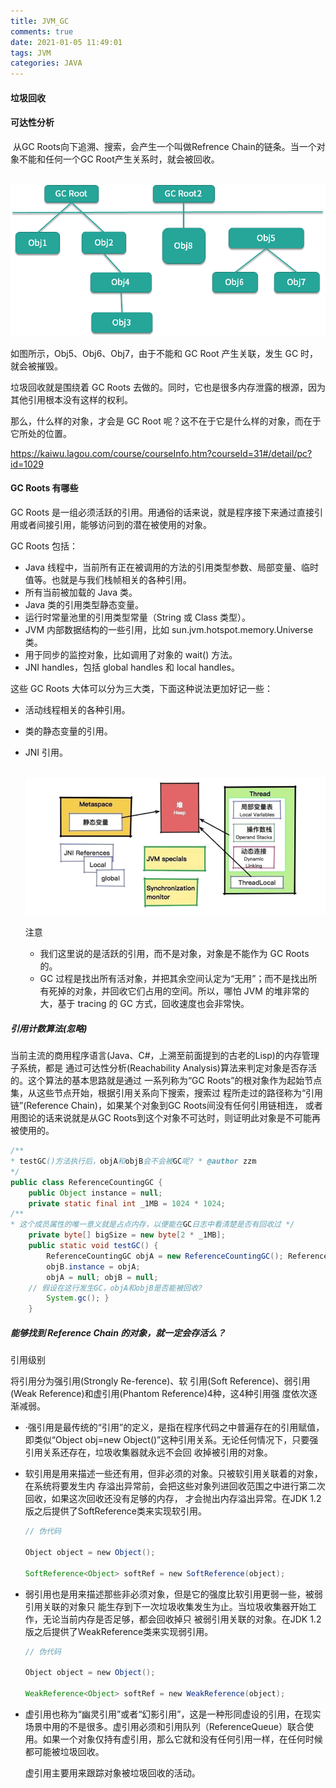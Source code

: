 ```yaml
---
title: JVM_GC
comments: true
date: 2021-01-05 11:49:01
tags: JVM
categories: JAVA
---
```


#### 垃圾回收

#### 可达性分析

​    从GC Roots向下追溯、搜索，会产生一个叫做Refrence Chain的链条。当一个对象不能和任何一个GC Root产生关系时，就会被回收。

​    ![](JVM-GC/CgpOIF4heVuAPrWVAACK3qrA9-0011.png)

如图所示，Obj5、Obj6、Obj7，由于不能和 GC Root 产生关联，发生 GC 时，就会被摧毁。

垃圾回收就是围绕着 GC Roots 去做的。同时，它也是很多内存泄露的根源，因为其他引用根本没有这样的权利。

那么，什么样的对象，才会是 GC Root 呢？这不在于它是什么样的对象，而在于它所处的位置。

https://kaiwu.lagou.com/course/courseInfo.htm?courseId=31#/detail/pc?id=1029

#### GC Roots 有哪些

GC Roots 是一组必须活跃的引用。用通俗的话来说，就是程序接下来通过直接引用或者间接引用，能够访问到的潜在被使用的对象。

GC Roots 包括：

- Java 线程中，当前所有正在被调用的方法的引用类型参数、局部变量、临时值等。也就是与我们栈帧相关的各种引用。
- 所有当前被加载的 Java 类。
- Java 类的引用类型静态变量。
- 运行时常量池里的引用类型常量（String 或 Class 类型）。
- JVM 内部数据结构的一些引用，比如 sun.jvm.hotspot.memory.Universe 类。
- 用于同步的监控对象，比如调用了对象的 wait() 方法。
- JNI handles，包括 global handles 和 local handles。

这些 GC Roots 大体可以分为三大类，下面这种说法更加好记一些：

- 活动线程相关的各种引用。

- 类的静态变量的引用。

- JNI 引用。
  
  ​    ![](JVM-GC/Cgq2xl4hefWAWKFZAAMwndGjScg437.png)
  
  注意
  
  - 我们这里说的是活跃的引用，而不是对象，对象是不能作为 GC Roots 的。
  - GC 过程是找出所有活对象，并把其余空间认定为“无用”；而不是找出所有死掉的对象，并回收它们占用的空间。所以，哪怕 JVM 的堆非常的大，基于 tracing 的 GC 方式，回收速度也会非常快。

##### 引用计数算法(忽略)

当前主流的商用程序语言(Java、C#，上溯至前面提到的古老的Lisp)的内存管理子系统，都是 通过可达性分析(Reachability Analysis)算法来判定对象是否存活的。这个算法的基本思路就是通过 一系列称为“GC Roots”的根对象作为起始节点集，从这些节点开始，根据引用关系向下搜索，搜索过 程所走过的路径称为“引用链”(Reference Chain)，如果某个对象到GC Roots间没有任何引用链相连， 或者用图论的话来说就是从GC Roots到这个对象不可达时，则证明此对象是不可能再被使用的。

```java
/**
* testGC()方法执行后，objA和objB会不会被GC呢? * @author zzm
*/
public class ReferenceCountingGC {
    public Object instance = null;
    private static final int _1MB = 1024 * 1024;
/**
* 这个成员属性的唯一意义就是占点内存，以便能在GC日志中看清楚是否有回收过 */
    private byte[] bigSize = new byte[2 * _1MB];
    public static void testGC() {
        ReferenceCountingGC objA = new ReferenceCountingGC(); ReferenceCountingGC objB = new ReferenceCountingGC();         objA.instance = objB;
        objB.instance = objA;
        objA = null; objB = null;
    // 假设在这行发生GC，objA和objB是否能被回收?
        System.gc(); }
    }
```

##### 能够找到 Reference Chain 的对象，就一定会存活么？

引用级别

将引用分为强引用(Strongly Re-ference)、软 引用(Soft Reference)、弱引用(Weak Reference)和虚引用(Phantom Reference)4种，这4种引用强 度依次逐渐减弱。

* ·强引用是最传统的“引用”的定义，是指在程序代码之中普遍存在的引用赋值，即类似“Object obj=new Object()”这种引用关系。无论任何情况下，只要强引用关系还存在，垃圾收集器就永远不会回 收掉被引用的对象。

* 软引用是用来描述一些还有用，但非必须的对象。只被软引用关联着的对象，在系统将要发生内 存溢出异常前，会把这些对象列进回收范围之中进行第二次回收，如果这次回收还没有足够的内存， 才会抛出内存溢出异常。在JDK 1.2版之后提供了SoftReference类来实现软引用。
  
  ```java
  // 伪代码
  
  Object object = new Object();
  
  SoftReference<Object> softRef = new SoftReference(object);
  ```

* 弱引用也是用来描述那些非必须对象，但是它的强度比软引用更弱一些，被弱引用关联的对象只 能生存到下一次垃圾收集发生为止。当垃圾收集器开始工作，无论当前内存是否足够，都会回收掉只 被弱引用关联的对象。在JDK 1.2版之后提供了WeakReference类来实现弱引用。
  
  ```java
  // 伪代码
  
  Object object = new Object();
  
  WeakReference<Object> softRef = new WeakReference(object);
  ```

* 虚引用也称为“幽灵引用”或者“幻影引用”，这是一种形同虚设的引用，在现实场景中用的不是很多。虚引用必须和引用队列（ReferenceQueue）联合使用。如果一个对象仅持有虚引用，那么它就和没有任何引用一样，在任何时候都可能被垃圾回收。
  
  虚引用主要用来跟踪对象被垃圾回收的活动。